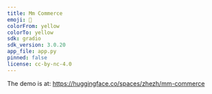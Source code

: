 ```yaml
---
title: Mm Commerce
emoji: 🛒
colorFrom: yellow
colorTo: yellow
sdk: gradio
sdk_version: 3.0.20
app_file: app.py
pinned: false
license: cc-by-nc-4.0
---
```


The demo is at: https://huggingface.co/spaces/zhezh/mm-commerce  

